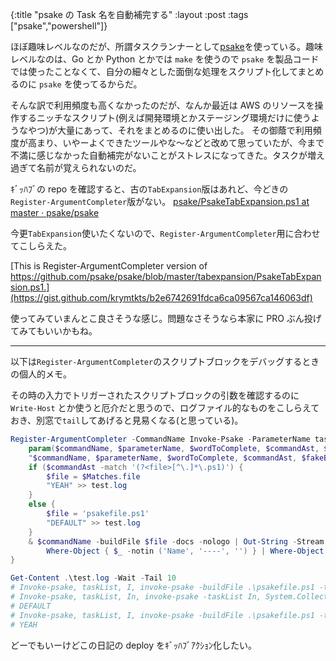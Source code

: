 {:title "psake の Task 名を自動補完する"
:layout :post
:tags ["psake","powershell"]}

ほぼ趣味レベルなのだが、所謂タスクランナーとして[psake](https://github.com/psake/psake)を使っている。趣味レベルなのは、Go とか Python とかでは `make` を使うので `psake` を製品コードでは使ったことなくて、自分の細々とした面倒な処理をスクリプト化してまとめるのに `psake` を使ってるからだ。

そんな訳で利用頻度も高くなかったのだが、なんか最近は AWS のリソースを操作するニッチなスクリプト(例えば開発環境とかステージング環境だけに使うようなやつ)が大量にあって、それをまとめるのに使い出した。
その御蔭で利用頻度が高まり、いやーよくできたツールやな～などと改めて思っていたが、今まで不満に感じなかった自動補完がないことがストレスになってきた。タスクが増え過ぎて名前が覚えられないのだ。

ｷﾞｯﾊﾌﾞの repo を確認すると、古の`TabExpansion`版はあれど、今どきの`Register-ArgumentCompleter`版がない。
[psake/PsakeTabExpansion.ps1 at master · psake/psake](https://github.com/psake/psake/blob/master/tabexpansion/PsakeTabExpansion.ps1)

今更`TabExpansion`使いたくないので、`Register-ArgumentCompleter`用に合わせてこしらえた。

[This is Register-ArgumentCompleter version of https://github.com/psake/psake/blob/master/tabexpansion/PsakeTabExpansion.ps1.](https://gist.github.com/krymtkts/b2e6742691fdca6ca09567ca146063df)

使ってみていまんとこ良さそうな感じ。問題なさそうなら本家に PRO ぶん投げてみてもいいかもね。

---

以下は`Register-ArgumentCompleter`のスクリプトブロックをデバッグするときの個人的メモ。

その時の入力でトリガーされたスクリプトブロックの引数を確認するのに `Write-Host` とか使うと厄介だと思うので、ログファイル的なものをこしらえておき、別窓で`tail`してあげると見易くなる(と思っている)。

```powershell
Register-ArgumentCompleter -CommandName Invoke-Psake -ParameterName taskList -ScriptBlock {
    param($commandName, $parameterName, $wordToComplete, $commandAst, $fakeBoundParameters)
    "$commandName, $parameterName, $wordToComplete, $commandAst, $fakeBoundParameters" >> test.log
    if ($commandAst -match '(?<file>[^\.]*\.ps1)') {
        $file = $Matches.file
        "YEAH" >> test.log
    }
    else {
        $file = 'psakefile.ps1'
        "DEFAULT" >> test.log
    }
    & $commandName -buildFile $file -docs -nologo | Out-String -Stream | ForEach-Object { if ($_ -match "^[^ ]*") { $matches[0] } } | `
        Where-Object { $_ -notin ('Name', '----', '') } | Where-Object { !$wordToComplete -or $_ -like "$wordToComplete*" }
}
```

```powershell
Get-Content .\test.log -Wait -Tail 10
# Invoke-psake, taskList, I, invoke-psake -buildFile .\psakefile.ps1 -taskList I, System.Collections.Hashtable
# Invoke-psake, taskList, In, invoke-psake -taskList In, System.Collections.Hashtable
# DEFAULT
# Invoke-psake, taskList, I, invoke-psake -buildFile .\psakefile.ps1 -taskList I, System.Collections.Hashtable
# YEAH
```

どーでもいーけどこの日記の deploy をｷﾞｯﾊﾌﾞｱｸｼｮﾝ化したい。
